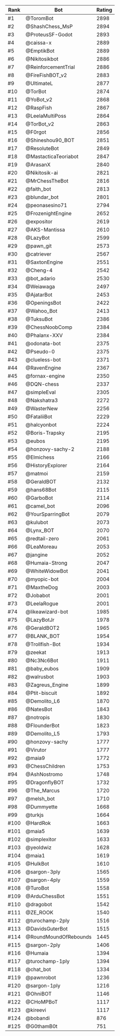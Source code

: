 Rank|Bot|Rating
---|---|---
#1|@ToromBot|2898
#2|@ShashChess_MsP|2894
#3|@ProteusSF-Godot|2893
#4|@caissa-x|2889
#5|@EmptikBot|2889
#6|@Nikitosikbot|2886
#7|@ReinforcementTrial|2886
#8|@FireFishBOT_v2|2883
#9|@UltimateL|2877
#10|@TorBot|2874
#11|@YoBot_v2|2868
#12|@RaspFish|2867
#13|@LeelaMultiPoss|2864
#14|@TorBot_v2|2863
#15|@F0rgot|2856
#16|@Shineshou90_BOT|2851
#17|@ResoluteBot|2849
#18|@MastacticaTeoriabot|2847
#19|@ArasanX|2840
#20|@Nikitosik-ai|2821
#21|@MrChessTheBot|2816
#22|@faith_bot|2813
#23|@blundar_bot|2801
#24|@peonasesino71|2794
#25|@FrozenightEngine|2652
#26|@expositor|2619
#27|@AKS-Mantissa|2610
#28|@LazyBot|2599
#29|@pawn_git|2573
#30|@catriever|2567
#31|@SaxtonEngine|2551
#32|@Cheng-4|2542
#33|@bot_adario|2530
#34|@Weiawaga|2497
#35|@AjatarBot|2453
#36|@OpeningsBot|2422
#37|@Wahoo_Bot|2413
#38|@TuksuBot|2386
#39|@ChessNoobComp|2384
#40|@Phalanx-XXV|2384
#41|@odonata-bot|2375
#42|@Pseudo-0|2375
#43|@clueless-bot|2371
#44|@RavenEngine|2367
#45|@fornax-engine|2350
#46|@DQN-chess|2337
#47|@simpleEval|2305
#48|@Nakshatra3|2272
#49|@WasterNew|2256
#50|@FataliiBot|2229
#51|@halcyonbot|2224
#52|@Boris-Trapsky|2195
#53|@eubos|2195
#54|@honzovy-sachy-2|2188
#55|@Elmichess|2166
#56|@HistoryExplorer|2164
#57|@matmoi|2159
#58|@GeraldBOT|2132
#59|@hans68Bot|2115
#60|@GarboBot|2114
#61|@camel_bot|2096
#62|@YourSparringBot|2079
#63|@kulubot|2073
#64|@Lynx_BOT|2070
#65|@redtail-zero|2061
#66|@LeaMoreau|2053
#67|@jangine|2052
#68|@Humaia-Strong|2047
#69|@WhiteWidowBot|2041
#70|@myopic-bot|2004
#71|@MaxtheDog|2003
#72|@Jobabot|2001
#73|@LeelaRogue|2001
#74|@likeawizard-bot|1985
#75|@LazyBotJr|1978
#76|@GeraldBOT2|1965
#77|@BLANK_BOT|1954
#78|@Trollfish-Bot|1934
#79|@zeekat|1913
#80|@Nc3Nc6Bot|1911
#81|@baby_eubos|1909
#82|@walrusbot|1903
#83|@Zagreus_Engine|1899
#84|@Ptit-biscuit|1892
#85|@Demolito_L6|1870
#86|@NatesBot|1843
#87|@notropis|1830
#88|@FlounderBot|1823
#89|@Demolito_L5|1793
#90|@honzovy-sachy|1777
#91|@Virutor|1777
#92|@maia9|1772
#93|@ChessChildren|1753
#94|@AshNostromo|1748
#95|@DragonflyBOT|1732
#96|@The_Marcus|1720
#97|@melsh_bot|1710
#98|@Dummyette|1668
#99|@turkjs|1664
#100|@HardRok|1663
#101|@maia5|1639
#102|@simplexitor|1633
#103|@yeoldwiz|1628
#104|@maia1|1619
#105|@HulkBot|1610
#106|@sargon-3ply|1565
#107|@sargon-4ply|1559
#108|@TuroBot|1558
#109|@ArduChessBot|1551
#110|@dragobot|1542
#111|@ZE_ROOK|1540
#112|@turochamp-2ply|1516
#113|@DavidsGuterBot|1515
#114|@RoundMoundOfRebounds|1445
#115|@sargon-2ply|1406
#116|@Humaia|1394
#117|@turochamp-1ply|1394
#118|@chat_bot|1334
#119|@pawnrobot|1236
#120|@sargon-1ply|1216
#121|@OhniBOT|1146
#122|@CHoMPBoT|1117
#123|@kireevi|1117
#124|@bobandi|876
#125|@G0thamB0t|751
